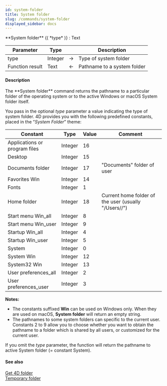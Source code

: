 ```yaml
---
id: system-folder
title: System folder
slug: /commands/system-folder
displayed_sidebar: docs
---
```


<!--REF #_command_.System folder.Syntax-->**System folder** {( *type* )} : Text<!-- END REF-->
<!--REF #_command_.System folder.Params-->
| Parameter | Type |  | Description |
| --- | --- | --- | --- |
| type | Integer | &#8594;  | Type of system folder |
| Function result | Text | &#8592; | Pathname to a system folder |

<!-- END REF-->

#### Description 

<!--REF #_command_.System folder.Summary-->The **System folder** command returns the pathname to a particular folder of the operating system or to the active Windows or macOS System folder itself.<!-- END REF-->

You pass in the optional *type* parameter a value indicating the type of system folder. 4D provides you with the following predefined constants, placed in the “*System Folder*” theme:

| Constant                      | Type    | Value | Comment                                                        |
| ----------------------------- | ------- | ----- | -------------------------------------------------------------- |
| Applications or program files | Integer | 16    |                                                                |
| Desktop                       | Integer | 15    |                                                                |
| Documents folder              | Integer | 17    | "Documents" folder of user                                     |
| Favorites Win                 | Integer | 14    |                                                                |
| Fonts                         | Integer | 1     |                                                                |
| Home folder                   | Integer | 18    | Current home folder of the user (usually "/Users/<username>/") |
| Start menu Win\_all           | Integer | 8     |                                                                |
| Start menu Win\_user          | Integer | 9     |                                                                |
| Startup Win\_all              | Integer | 4     |                                                                |
| Startup Win\_user             | Integer | 5     |                                                                |
| System                        | Integer | 0     |                                                                |
| System Win                    | Integer | 12    |                                                                |
| System32 Win                  | Integer | 13    |                                                                |
| User preferences\_all         | Integer | 2     |                                                                |
| User preferences\_user        | Integer | 3     |                                                                |

**Notes:**

* The constants suffixed **Win** can be used on Windows only. When they are used on macOS, **System folder** will return an empty string.
* The pathnames to some system folders can specific to the current user. Constants 2 to 9 allow you to choose whether you want to obtain the pathname to a folder which is shared by all users, or customized for the current user.

If you omit the *type* parameter, the function will return the pathname to active System folder (= constant System).

#### See also 

[Get 4D folder](get-4d-folder.md)  
[Temporary folder](temporary-folder.md)  